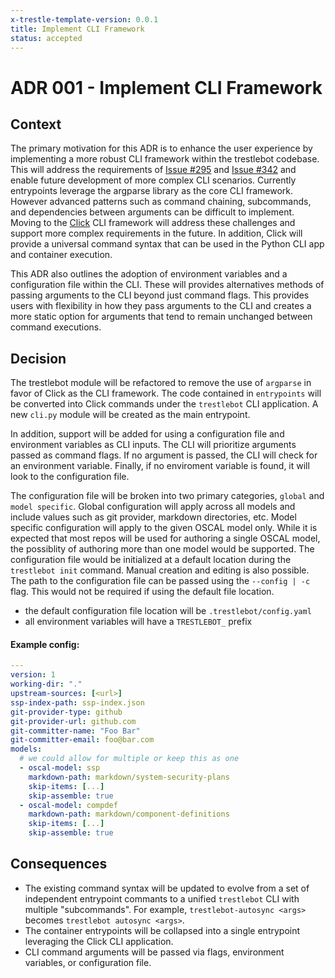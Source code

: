 ```yaml
---
x-trestle-template-version: 0.0.1
title: Implement CLI Framework
status: accepted
---
```


# ADR 001 - Implement CLI Framework

## Context


The primary motivation for this ADR is to enhance the user experience by implementing a more robust CLI framework within the trestlebot codebase.   This will address the requirements of [Issue #295](https://github.com/RedHatProductSecurity/trestle-bot/issues/295) and [Issue #342](https://github.com/RedHatProductSecurity/trestle-bot/issues/342) and enable future development of more complex CLI scenarios.  Currently entrypoints leverage the argparse library as the core CLI framework.  However advanced patterns such as command chaining, subcommands, and dependencies between arguments can be difficult to implement.  Moving to the [Click](https://click.palletsprojects.com/en/5.x/) CLI framework will address these challenges and support more complex requirements in the future.  In addition, Click will provide a universal command syntax that can be used in the Python CLI app and container execution.

This ADR also outlines the adoption of environment variables and a configuration file within the CLI.  These will provides alternatives methods of passing arguments to the CLI beyond just command flags.  This provides users with flexibility in how they pass arguments to the CLI and creates a more static option for arguments that tend to remain unchanged between command executions.


## Decision

The trestlebot module will be refactored to remove the use of `argparse` in favor of Click as the CLI framework.  The code contained in `entrypoints` will be converted into Click commands under the `trestlebot` CLI application.  A new `cli.py` module will be created as the main entrypoint.

In addition, support will be added for using a configuration file and environment variables as CLI inputs.  The CLI will prioritize arguments passed as command flags.  If no argument is passed, the CLI will check for an environment variable.  Finally, if no enviroment variable is found, it will look to the configuration file.  

The configuration file will be broken into two primary categories, `global` and `model specific`.  Global configuration will apply across all models and include values such as git provider, markdown directories, etc.  Model specific configuration will apply to the given OSCAL model only.  While it is expected that most repos will be used for authoring a single OSCAL model, the possiblity of authoring more than one model would be supported.  The configuration file would be initialized at a default location during the `trestlebot init` command.  Manual creation and editing is also possible.  The path to the configuration file can be passed using the `--config | -c` flag.  This would not be required if using the default file location. 

- the default configuration file location will be `.trestlebot/config.yaml`
- all environment variables will have a `TRESTLEBOT_` prefix

#### Example config:

```yaml
---
version: 1
working-dir: "."
upstream-sources: [<url>]
ssp-index-path: ssp-index.json
git-provider-type: github
git-provider-url: github.com
git-committer-name: "Foo Bar"
git-committer-email: foo@bar.com
models:
  # we could allow for multiple or keep this as one
  - oscal-model: ssp
    markdown-path: markdown/system-security-plans
    skip-items: [...]
    skip-assemble: true
  - oscal-model: compdef
    markdown-path: markdown/component-definitions
    skip-items: [...]
    skip-assemble: true
```


## Consequences

- The existing command syntax will be updated to evolve from a set of independent entrypoint commants to a unified `trestlebot` CLI with multiple "subcommands".  For example, `trestlebot-autosync <args>` becomes `trestlebot autosync <args>`.
- The container entrypoints will be collapsed into a single entrypoint leveraging the Click CLI application.
- CLI command arguments will be passed via flags, environment variables, or configuration file.
